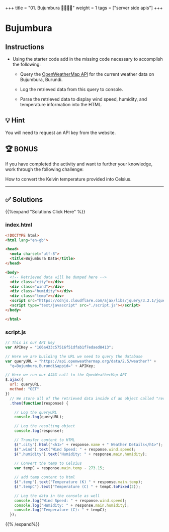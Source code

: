 +++
title = "01. Bujumbura 👩‍🎓👨‍🎓"
weight = 1
tags = ["server side apis"] 
+++

# Bujumbura

## Instructions

* Using the starter code add in the missing code necessary to accomplish the following:

  * Query the [OpenWeatherMap API](http://openweathermap.org/api) for the current weather data on Bujumbura, Burundi.

  * Log the retrieved data from this query to console.

  * Parse the retrieved data to display wind speed, humidity, and temperature information into the HTML.

## 💡 Hint

You will need to request an API key from the website.

## 🏆 BONUS

If you have completed the activity and want to further your knowledge, work through the following challenge:

How to convert the Kelvin temperature provided into Celsius.

---


## ✅ Solutions 
{{%expand "Solutions Click Here" %}}

### index.html
```html
<!DOCTYPE html>
<html lang="en-gb">

<head>
  <meta charset="utf-8">
  <title>Bujumbura Data</title>
</head>

<body>
  <!-- Retrieved data will be dumped here -->
  <div class="city"></div>
  <div class="wind"></div>
  <div class="humidity"></div>
  <div class="temp"></div>
  <script src="https://cdnjs.cloudflare.com/ajax/libs/jquery/3.2.1/jquery.min.js"></script>
  <script type="text/javascript" src="./script.js"></script>
</body>

</html>
```

### script.js
```js
// This is our API key
var APIKey = "166a433c57516f51dfab1f7edaed8413";

// Here we are building the URL we need to query the database
var queryURL = "https://api.openweathermap.org/data/2.5/weather?" +
  "q=Bujumbura,Burundi&appid=" + APIKey;

// Here we run our AJAX call to the OpenWeatherMap API
$.ajax({
  url: queryURL,
  method: "GET"
})
  // We store all of the retrieved data inside of an object called "response"
  .then(function(response) {

    // Log the queryURL
    console.log(queryURL);

    // Log the resulting object
    console.log(response);

    // Transfer content to HTML
    $(".city").html("<h1>" + response.name + " Weather Details</h1>");
    $(".wind").text("Wind Speed: " + response.wind.speed);
    $(".humidity").text("Humidity: " + response.main.humidity);
    
    // Convert the temp to Celsius
    var tempC = response.main.temp - 273.15;

    // add temp content to html
    $(".temp").text("Temperature (K) " + response.main.temp);
    $(".tempC").text("Temperature (C) " + tempC.toFixed(2));

    // Log the data in the console as well
    console.log("Wind Speed: " + response.wind.speed);
    console.log("Humidity: " + response.main.humidity);
    console.log("Temperature (C): " + tempC);
  });
```
{{% /expand%}}